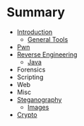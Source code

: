 # Summary

* [Introduction](README.md)
  * [General Tools](general-tools.md)
* [Pwn](chapter1.md)
* [Reverse Engineering](reverse-engineering.md)
  * [Java](reverse-engineering/java.md)
* Forensics
* Scripting
* Web
* Misc
* [Steganography](steganography.md)
  * [Images](steganography/images.md)
* [Crypto](crypto.md)


